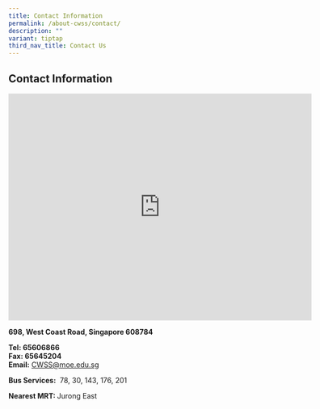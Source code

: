 ```yaml
---
title: Contact Information
permalink: /about-cwss/contact/
description: ""
variant: tiptap
third_nav_title: Contact Us
---
```

<h2>Contact Information</h2>
<div class="iframe-wrapper">
<iframe style="border:0;" height="450" width="600" allowfullscreen="true" frameborder="0" src="https://www.google.com/maps/embed?pb=!1m18!1m12!1m3!1d3988.761153410077!2d103.74341421532647!3d1.3189928620398221!2m3!1f0!2f0!3f0!3m2!1i1024!2i768!4f13.1!3m3!1m2!1s0x31da1017081139f5%3A0x2ef467091edf9baf!2sCommonwealth%20Secondary%20School!5e0!3m2!1sen!2ssg!4v1681288268365!5m2!1sen!2ssg"></iframe>
</div>
<p></p>
<p><strong>698, West Coast Road, Singapore 608784</strong>
</p>
<p><strong>Tel: 65606866</strong> 
<br><strong>Fax:&nbsp;65645204</strong> 
<br><strong>Email:</strong>&nbsp;<a href="mailto:CWSS@moe.edu.sg" rel="noopener noreferrer nofollow" target="_blank">CWSS@moe.edu.sg</a>
</p>
<p><strong>Bus Services:</strong>&nbsp;&nbsp;78, 30, 143, 176, 201</p>
<p><strong>Nearest MRT: </strong>Jurong East</p>